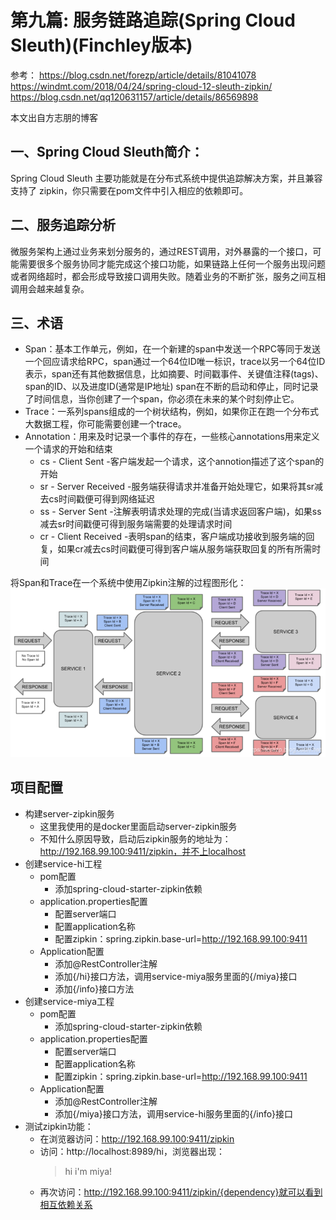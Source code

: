#  第九篇: 服务链路追踪(Spring Cloud Sleuth)(Finchley版本)

参考：
https://blog.csdn.net/forezp/article/details/81041078
https://windmt.com/2018/04/24/spring-cloud-12-sleuth-zipkin/
https://blog.csdn.net/qq120631157/article/details/86569898

本文出自方志朋的博客

一、Spring Cloud Sleuth简介：
---
Spring Cloud Sleuth 主要功能就是在分布式系统中提供追踪解决方案，并且兼容支持了 zipkin，你只需要在pom文件中引入相应的依赖即可。

二、服务追踪分析
---
微服务架构上通过业务来划分服务的，通过REST调用，对外暴露的一个接口，可能需要很多个服务协同才能完成这个接口功能，如果链路上任何一个服务出现问题或者网络超时，都会形成导致接口调用失败。随着业务的不断扩张，服务之间互相调用会越来越复杂。

三、术语
---
* Span：基本工作单元，例如，在一个新建的span中发送一个RPC等同于发送一个回应请求给RPC，span通过一个64位ID唯一标识，trace以另一个64位ID表示，span还有其他数据信息，比如摘要、时间戳事件、关键值注释(tags)、span的ID、以及进度ID(通常是IP地址)
span在不断的启动和停止，同时记录了时间信息，当你创建了一个span，你必须在未来的某个时刻停止它。
* Trace：一系列spans组成的一个树状结构，例如，如果你正在跑一个分布式大数据工程，你可能需要创建一个trace。
* Annotation：用来及时记录一个事件的存在，一些核心annotations用来定义一个请求的开始和结束
    * cs - Client Sent -客户端发起一个请求，这个annotion描述了这个span的开始
    * sr - Server Received -服务端获得请求并准备开始处理它，如果将其sr减去cs时间戳便可得到网络延迟
    * ss - Server Sent -注解表明请求处理的完成(当请求返回客户端)，如果ss减去sr时间戳便可得到服务端需要的处理请求时间
    * cr - Client Received -表明span的结束，客户端成功接收到服务端的回复，如果cr减去cs时间戳便可得到客户端从服务端获取回复的所有所需时间

将Span和Trace在一个系统中使用Zipkin注解的过程图形化：
![ic_sleuth.png](https://github.com/yueyue10/SpringCloudLearning/blob/master/sc-f-chapter9/ic_sleuth.png?raw=true)

项目配置
---

* 构建server-zipkin服务
    * 这里我使用的是docker里面启动server-zipkin服务
    * 不知什么原因导致，启动后zipkin服务的地址为：http://192.168.99.100:9411/zipkin，并不上localhost
* 创建service-hi工程
    * pom配置
        * 添加spring-cloud-starter-zipkin依赖
    * application.properties配置
        * 配置server端口
        * 配置application名称
        * 配置zipkin：spring.zipkin.base-url=http://192.168.99.100:9411
    * Application配置
        * 添加@RestController注解
        * 添加{/hi}接口方法，调用service-miya服务里面的{/miya}接口
        * 添加{/info}接口方法
* 创建service-miya工程
    * pom配置
        * 添加spring-cloud-starter-zipkin依赖
    * application.properties配置
        * 配置server端口
        * 配置application名称
        * 配置zipkin：spring.zipkin.base-url=http://192.168.99.100:9411
    * Application配置
        * 添加@RestController注解
        * 添加{/miya}接口方法，调用service-hi服务里面的{/info}接口
* 测试zipkin功能：
    * 在浏览器访问：http://192.168.99.100:9411/zipkin
    * 访问：http://localhost:8989/hi，浏览器出现：
        > hi i'm miya!
    * 再次访问：http://192.168.99.100:9411/zipkin/{dependency}就可以看到相互依赖关系